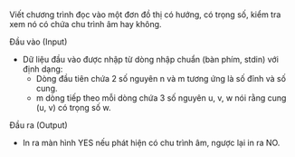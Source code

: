 # 
Viết chương trình đọc vào một đơn đồ thị có hướng, có trọng số, kiểm tra xem nó có chứa chu trình âm hay không.

Đầu vào (Input)
- Dữ liệu đầu vào được nhập từ dòng nhập chuẩn (bàn phím, stdin) với định dạng:
  - Dòng đầu tiên chứa 2 số nguyên n và m tương ứng là số đỉnh và số cung.
  - m dòng tiếp theo mỗi dòng chứa 3 số nguyên u, v, w nói rằng cung (u, v) có trọng số w.

Đầu ra (Output)
- In ra màn hình YES nếu phát hiện có chu trình âm, ngược lại in ra NO.
